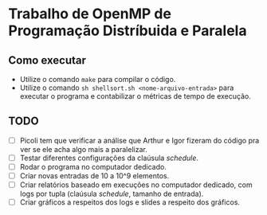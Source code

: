 # Trabalho de OpenMP de Programação Distríbuida e Paralela

## Como executar

- Utilize o comando ```make``` para compilar o código.
- Utilize o comando ```sh shellsort.sh <nome-arquivo-entrada>``` para executar o programa e contabilizar o métricas de tempo de execução.

## TODO

- [ ] Picoli tem que verificar a análise que Arthur e Igor fizeram do código pra ver se ele acha algo mais a paralelizar.
- [ ] Testar diferentes configurações da claúsula *schedule*.
- [ ] Rodar o programa no computador dedicado.
- [ ] Criar novas entradas de 10 a 10^9 elementos.
- [ ] Criar relatórios baseado em execuções no computador dedicado, com logs por tupla (claúsula *schedule*, tamanho de entrada).
- [ ] Criar gráficos a respeitos dos logs e slides a respeito dos gráficos.
